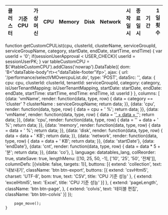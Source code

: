 

##

<table id="tableCustomCPU" class="dataTable-cell dataTable-hover" style="width: 100%;">
			<thead>
				<tr>
					<th id="name1">클러스터</th>
					<th>기준 CPU</th>
					<th id="vmName">가상머신 </th>
					<th>CPU</th>
					<th>Memory</th>
					<th>Disk</th>
					<th>Network</th>
					<th>시작 일시</th>
					<th>종료 일시</th>
					<th>기간</th>
					<th>1일 횟수</th>
				</tr>
			</thead>
		</table>
  
  
  
  function getCustomCPUList(cpu, clusterId, clusterName, serviceGroupId, serviceGroupName, category, startDate, endDate, startTime, endTime) {
		var userId = '0';
		if(sessionUserApproval < USER_CHECK){
			userId = sessionUserPK;
		}
		var tableCustomCPU = $('#tableCustomCPU').addClass('nowrap').DataTable({
			dom: 'B<"dataTable-body"rt><"dataTable-footer"ifp>',
			ajax: {
				url: '/performance/selectVMOvercpuList.do',
				type: 'POST',
				dataSrc: '',
				data: {
					cpu: cpu,
					clusterId: clusterId,
					tenantId: serviceGroupId,
					category: category,
					isUserTenantMapping: isUserTenantMapping,
					startDate: startDate,
					endDate: endDate,
					startTime: startTime,
					endTime: endTime,
					id: userId
				}
			},
			columns: [
				{data: 'vmName', render: function(data, type, row) {
					data = category == 'cluster' ? clusterName : serviceGroupName;
					return data;
				}},
				{data: 'cpu', render: function(data, type, row) {
					data = cpu + ' %';
					return data;
				}},
				{data: 'vmName', render: function(data, type, row) {
					data = '<a href="#">' + data + '</a>';
					return data;
				}},
				{data: 'cpu', render: function(data, type, row) {
					data = '<span class="text-danger">' + data + ' %</span>';
					return data;
				}},
				{data: 'memory', render: function(data, type, row) {
					data = data + ' %';
					return data;
				}},
				{data: 'disk', render: function(data, type, row) {
					data = data + ' KB';
					return data;
				}},
				{data: 'network', render: function(data, type, row) {
					data = data + ' KB';
					return data;
				}},
				{data: 'startDate'},
				{data: 'endDate'},
				{data: 'cnt', render: function(data, type, row) {
					data = data * 5 + '분';
					return data;
				}},
				{data: 'co'},
			],
			language: datatables_lang,
			colReorder: true,
			stateSave: true,
			lengthMenu: [[10, 25, 50, -1], ['10', '25', '50', '전체']],
			columnDefs: [{visible: false, targets: 1}],
			buttons: [{
				extend: 'collection',
				text: '내보내기',
				className: 'btn btn-export',
				buttons: [{
					extend: 'csvHtml5',
					charset: 'UTF-8',
					bom: true,
					text: 'CSV',
					title: 'CPU 기준 성능'
				}, {
					extend: 'excelHtml5',
					text: 'Excel',
					title: 'CPU 기준 성능'
				}]
			}, {
				extend: 'pageLength',
				className: 'btn btn-page',
			}, {
				extend: 'colvis',
				text: '테이블 편집',
				className: 'btn btn-colvis'
			}]
		});
		
		page_move();
	}
